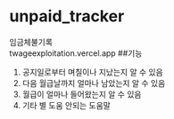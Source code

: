 # unpaid_tracker
임금체불기록  
twageexploitation.vercel.app
##기능
1. 공지일로부터 며칠이나 지났는지 알 수 있음
2. 다음 월급날까지 얼마나 남았는지 알 수 있음
3. 월급이 얼마나 들어왔는지 알 수 있음
4. 기타 별 도움 안되는 도움말
